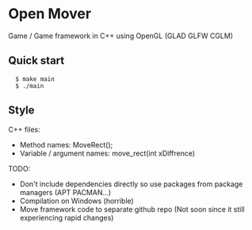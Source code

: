 # Open Mover 
Game / Game framework in C++ using OpenGL (GLAD GLFW CGLM)

## Quick start
```console
  $ make main
  $ ./main
```

## Style
C++ files:
 - Method names: MoveRect();
 - Variable / argument names: move_rect(int xDiffrence)

TODO:
 - Don't include dependencies directly so use packages from package managers (APT PACMAN...)
 - Compilation on Windows (horrible)
 - Move framework code to separate github repo (Not soon since it still experiencing rapid changes)
